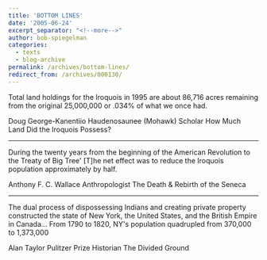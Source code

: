 ```yaml
---
title: 'BOTTOM LINES'
date: '2005-06-24'
excerpt_separator: "<!--more-->"
author: bob-spiegelman
categories:
  - texts
  - blog-archive
permalink: /archives/bottom-lines/
redirect_from: /archives/000130/
---
```


Total land holdings for the Iroquois in 1995 are about 86,716 acres remaining from the original 25,000,000 or .034% of what we once had.

Doug George-Kanentiio
Haudenosaunee (Mohawk) Scholar
How Much Land Did the Iroquois Possess?

***

During the twenty years from the beginning of the American Revolution to the Treaty of Big Tree' [T]he net effect was to reduce the Iroquois population approximately by half.

Anthony F. C. Wallace
Anthropologist
The Death & Rebirth of the Seneca

***

The dual process of dispossessing Indians and creating private property constructed the state of New York, the United States, and the British Empire in Canada... From 1790 to 1820, NY's population quadrupled from 370,000 to 1,373,000

Alan Taylor
Pulitzer Prize Historian
The Divided Ground
